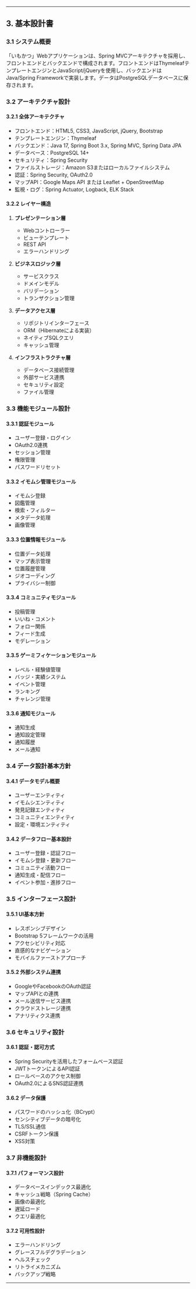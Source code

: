 ---

## 3. 基本設計書

### 3.1 システム概要
「いもかつ」Webアプリケーションは、Spring MVCアーキテクチャを採用し、フロントエンドとバックエンドで構成されます。フロントエンドはThymeleafテンプレートエンジンとJavaScript/jQueryを使用し、バックエンドはJava/Spring Frameworkで実装します。データはPostgreSQLデータベースに保存されます。

### 3.2 アーキテクチャ設計

#### 3.2.1 全体アーキテクチャ
- フロントエンド：HTML5, CSS3, JavaScript, jQuery, Bootstrap
- テンプレートエンジン：Thymeleaf
- バックエンド：Java 17, Spring Boot 3.x, Spring MVC, Spring Data JPA
- データベース：PostgreSQL 14+
- セキュリティ：Spring Security
- ファイルストレージ：Amazon S3またはローカルファイルシステム
- 認証：Spring Security, OAuth2.0
- マップAPI：Google Maps API または Leaflet + OpenStreetMap
- 監視・ログ：Spring Actuator, Logback, ELK Stack

#### 3.2.2 レイヤー構造
1. **プレゼンテーション層**
   - Webコントローラー
   - ビューテンプレート
   - REST API
   - エラーハンドリング

2. **ビジネスロジック層**
   - サービスクラス
   - ドメインモデル
   - バリデーション
   - トランザクション管理

3. **データアクセス層**
   - リポジトリインターフェース
   - ORM（Hibernateによる実装）
   - ネイティブSQLクエリ
   - キャッシュ管理

4. **インフラストラクチャ層**
   - データベース接続管理
   - 外部サービス連携
   - セキュリティ設定
   - ファイル管理

### 3.3 機能モジュール設計

#### 3.3.1 認証モジュール
- ユーザー登録・ログイン
- OAuth2.0連携
- セッション管理
- 権限管理
- パスワードリセット

#### 3.3.2 イモムシ管理モジュール
- イモムシ登録
- 図鑑管理
- 検索・フィルター
- メタデータ処理
- 画像管理

#### 3.3.3 位置情報モジュール
- 位置データ処理
- マップ表示管理
- 位置履歴管理
- ジオコーディング
- プライバシー制御

#### 3.3.4 コミュニティモジュール
- 投稿管理
- いいね・コメント
- フォロー関係
- フィード生成
- モデレーション

#### 3.3.5 ゲーミフィケーションモジュール
- レベル・経験値管理
- バッジ・実績システム
- イベント管理
- ランキング
- チャレンジ管理

#### 3.3.6 通知モジュール
- 通知生成
- 通知設定管理
- 通知履歴
- メール通知

### 3.4 データ設計基本方針

#### 3.4.1 データモデル概要
- ユーザーエンティティ
- イモムシエンティティ
- 発見記録エンティティ
- コミュニティエンティティ
- 設定・環境エンティティ

#### 3.4.2 データフロー基本設計
- ユーザー登録・認証フロー
- イモムシ登録・更新フロー
- コミュニティ活動フロー
- 通知生成・配信フロー
- イベント参加・進捗フロー

### 3.5 インターフェース設計

#### 3.5.1 UI基本方針
- レスポンシブデザイン
- Bootstrap 5フレームワークの活用
- アクセシビリティ対応
- 直感的なナビゲーション
- モバイルファーストアプローチ

#### 3.5.2 外部システム連携
- GoogleやFacebookのOAuth認証
- マップAPIとの連携
- メール送信サービス連携
- クラウドストレージ連携
- アナリティクス連携

### 3.6 セキュリティ設計

#### 3.6.1 認証・認可方式
- Spring Securityを活用したフォームベース認証
- JWTトークンによるAPI認証
- ロールベースのアクセス制御
- OAuth2.0によるSNS認証連携

#### 3.6.2 データ保護
- パスワードのハッシュ化（BCrypt）
- センシティブデータの暗号化
- TLS/SSL通信
- CSRFトークン保護
- XSS対策

### 3.7 非機能設計

#### 3.7.1 パフォーマンス設計
- データベースインデックス最適化
- キャッシュ戦略（Spring Cache）
- 画像の最適化
- 遅延ロード
- クエリ最適化

#### 3.7.2 可用性設計
- エラーハンドリング
- グレースフルデグラデーション
- ヘルスチェック
- リトライメカニズム
- バックアップ戦略

---